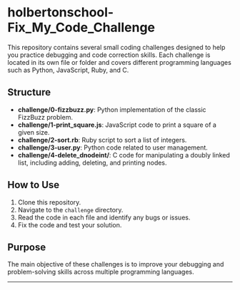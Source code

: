 # holbertonschool-Fix_My_Code_Challenge

This repository contains several small coding challenges designed to help you practice debugging and code correction skills. Each challenge is located in its own file or folder and covers different programming languages such as Python, JavaScript, Ruby, and C.

## Structure

- **challenge/0-fizzbuzz.py**: Python implementation of the classic FizzBuzz problem.
- **challenge/1-print_square.js**: JavaScript code to print a square of a given size.
- **challenge/2-sort.rb**: Ruby script to sort a list of integers.
- **challenge/3-user.py**: Python code related to user management.
- **challenge/4-delete_dnodeint/**: C code for manipulating a doubly linked list, including adding, deleting, and printing nodes.

## How to Use

1. Clone this repository.
2. Navigate to the `challenge` directory.
3. Read the code in each file and identify any bugs or issues.
4. Fix the code and test your solution.

## Purpose

The main objective of these challenges is to improve your debugging and problem-solving skills across multiple programming languages.

---